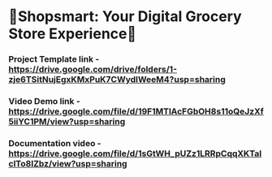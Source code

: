 # 📲Shopsmart: Your Digital Grocery Store Experience🛒

### Project Template link - https://drive.google.com/drive/folders/1-zje6TSitNujEgxKMxPuK7CWydIWeeM4?usp=sharing

### Video Demo link - https://drive.google.com/file/d/19F1MTlAcFGbOH8s11oQeJzXf5iiYC1PM/view?usp=sharing

### Documentation video - https://drive.google.com/file/d/1sGtWH_pUZz1LRRpCqqXKTaIclTo8IZbz/view?usp=sharing
